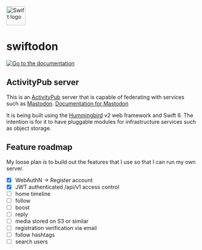 <picture>
  <source media="(prefers-color-scheme: dark)" srcset="https://www.swift.org/assets/images/swift~dark.svg">
  <img src="https://www.swift.org/assets/images/swift.svg" alt="Swift logo" height="50">
</picture>

# swiftodon

[![Go to the documentation](https://gist.github.com/cxmeel/0dbc95191f239b631c3874f4ccf114e2/raw/documentation.svg)](https://jonpulfer.github.io/swiftodon/documentation/app/)

## ActivityPub server
This is an [ActivityPub](https://www.w3.org/TR/activitypub/#social-web-working-group) server that is capable of federating with 
services such as [Mastodon](https://mastodon.social/about). [Documentation for Mastodon](https://docs.joinmastodon.org)

It is being built using the [Hummingbird](https://hummingbird.codes) v2 web framework and Swift 6. The intention is for it to have pluggable modules for 
infrastructure services such as object storage.

## Feature roadmap
My loose plan is to build out the features that I use so that I can run my own server.

 - [x] WebAuthN -> Register account
 - [x] JWT authenticated /api/v1 access control
 - [ ] home timeline
 - [ ] follow
 - [ ] boost
 - [ ] reply
 - [ ] media stored on S3 or similar
 - [ ] registration verification via email
 - [ ] follow hashtags
 - [ ] search users
